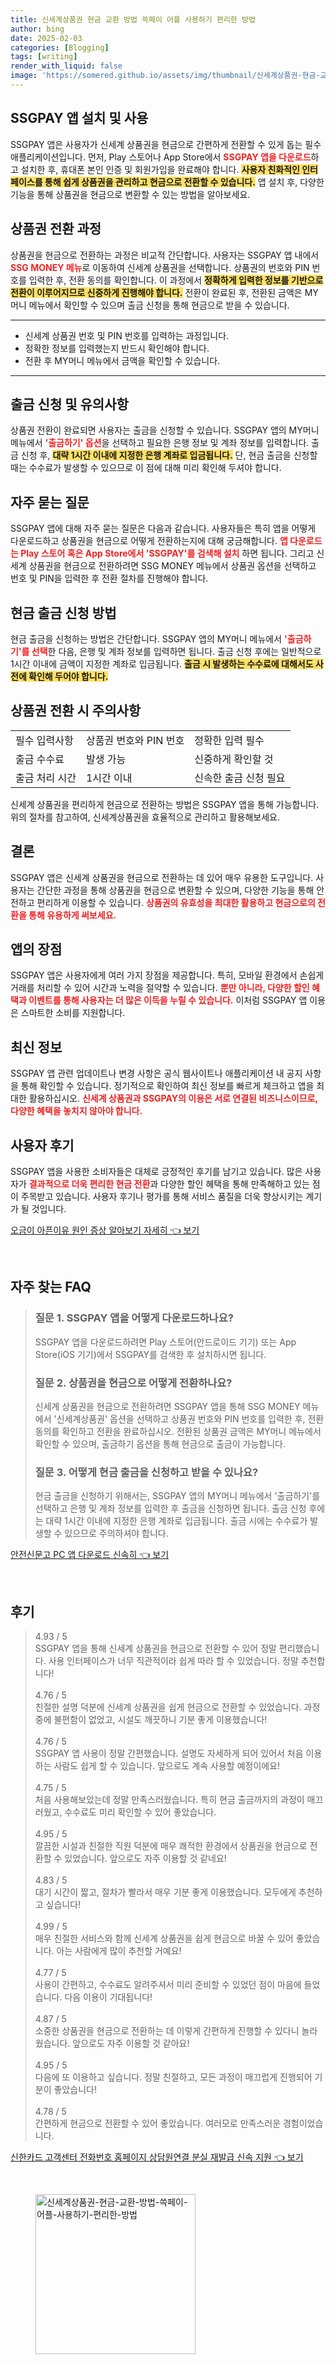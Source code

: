```yaml
---
title: 신세계상품권 현금 교환 방법 쓱페이 어플 사용하기 편리한 방법
author: bing
date: 2025-02-03
categories: [Blogging]
tags: [writing]
render_with_liquid: false
image: 'https://somered.github.io/assets/img/thumbnail/신세계상품권-현금-교환-방법-쓱페이-어플-사용하기-편리한-방법.webp'
---
```



<h2 id='SSGPAY_앱_설치_및_사용'>SSGPAY 앱 설치 및 사용</h2>

<p>SSGPAY 앱은 사용자가 신세계 상품권을 현금으로 간편하게 전환할 수 있게 돕는 필수 애플리케이션입니다. 먼저, Play 스토어나 App Store에서 <b><span style="color: #ee2323;">SSGPAY 앱을 다운로드</span></b>하고 설치한 후, 휴대폰 본인 인증 및 회원가입을 완료해야 합니다. <b><span style="background-color: #ffe066;">사용자 친화적인 인터페이스를 통해 쉽게 상품권을 관리하고 현금으로 전환할 수 있습니다.</span></b> 앱 설치 후, 다양한 기능을 통해 상품권을 현금으로 변환할 수 있는 방법을 알아보세요.</p>

<h2 id='상품권_전환_과정'>상품권 전환 과정</h2>

<p>상품권을 현금으로 전환하는 과정은 비교적 간단합니다. 사용자는 SSGPAY 앱 내에서 <b><span style="color: #ee2323;">SSG MONEY 메뉴</span></b>로 이동하여 신세계 상품권을 선택합니다. 상품권의 번호와 PIN 번호를 입력한 후, 전환 동의를 확인합니다. 이 과정에서 <b><span style="background-color: #ffe066;">정확하게 입력한 정보를 기반으로 전환이 이루어지므로 신중하게 진행해야 합니다.</span></b> 전환이 완료된 후, 전환된 금액은 MY머니 메뉴에서 확인할 수 있으며 출금 신청을 통해 현금으로 받을 수 있습니다.</p>

<hr />

<ul>
    <li>신세계 상품권 번호 및 PIN 번호를 입력하는 과정입니다.</li>
    <li>정확한 정보를 입력했는지 반드시 확인해야 합니다.</li>
    <li>전환 후 MY머니 메뉴에서 금액을 확인할 수 있습니다.</li>
</ul>

<hr />

<h2 id='출금_신청_및_유의사항'>출금 신청 및 유의사항</h2>

<p>상품권 전환이 완료되면 사용자는 출금을 신청할 수 있습니다. SSGPAY 앱의 MY머니 메뉴에서 <b><span style="color: #ee2323;">'출금하기' 옵션</span></b>을 선택하고 필요한 은행 정보 및 계좌 정보를 입력합니다. 출금 신청 후, <b><span style="background-color: #ffe066;">대략 1시간 이내에 지정한 은행 계좌로 입금됩니다.</span></b> 단, 현금 출금을 신청할 때는 수수료가 발생할 수 있으므로 이 점에 대해 미리 확인해 두셔야 합니다.</p>

<h2 id='자주_묻는_질문'>자주 묻는 질문</h2>

<p>SSGPAY 앱에 대해 자주 묻는 질문은 다음과 같습니다. 사용자들은 특히 앱을 어떻게 다운로드하고 상품권을 현금으로 어떻게 전환하는지에 대해 궁금해합니다. <b><span style="color: #ee2323;">앱 다운로드는 Play 스토어 혹은 App Store에서 'SSGPAY'를 검색해 설치</span></b> 하면 됩니다. 그리고 신세계 상품권을 현금으로 전환하려면 SSG MONEY 메뉴에서 상품권 옵션을 선택하고 번호 및 PIN을 입력한 후 전환 절차를 진행해야 합니다.</p>

<h2 id='현금_출금_신청_방법'>현금 출금 신청 방법</h2>

<p>현금 출금을 신청하는 방법은 간단합니다. SSGPAY 앱의 MY머니 메뉴에서 <b><span style="color: #ee2323;">'출금하기'를 선택</span></b>한 다음, 은행 및 계좌 정보를 입력하면 됩니다. 출금 신청 후에는 일반적으로 1시간 이내에 금액이 지정한 계좌로 입금됩니다. <b><span style="background-color: #ffe066;">출금 시 발생하는 수수료에 대해서도 사전에 확인해 두어야 합니다.</span></b></p>

<h2 id='상품권_전환시_주의사항'>상품권 전환 시 주의사항</h2>

<table>
    <tr>
        <td>필수 입력사항</td>
        <td>상품권 번호와 PIN 번호</td>
        <td>정확한 입력 필수</td>
    </tr>
    <tr>
        <td>출금 수수료</td>
        <td>발생 가능</td>
        <td>신중하게 확인할 것</td>
    </tr>
    <tr>
        <td>출금 처리 시간</td>
        <td>1시간 이내</td>
        <td>신속한 출금 신청 필요</td>
    </tr>
</table>

<p>신세계 상품권을 편리하게 현금으로 전환하는 방법은 SSGPAY 앱을 통해 가능합니다. 위의 절차를 참고하여, 신세계상품권을 효율적으로 관리하고 활용해보세요.</p>

<h2 id='결론'>결론</h2>

<p>SSGPAY 앱은 신세계 상품권을 현금으로 전환하는 데 있어 매우 유용한 도구입니다. 사용자는 간단한 과정을 통해 상품권을 현금으로 변환할 수 있으며, 다양한 기능을 통해 안전하고 편리하게 이용할 수 있습니다. <b><span style="color: #ee2323;">상품권의 유효성을 최대한 활용하고 현금으로의 전환을 통해 유용하게 써보세요.</span></b></p>

<h2 id='앱의_장점'>앱의 장점</h2>

<p>SSGPAY 앱은 사용자에게 여러 가지 장점을 제공합니다. 특히, 모바일 환경에서 손쉽게 거래를 처리할 수 있어 시간과 노력을 절약할 수 있습니다. <b><span style="color: #ee2323;">뿐만 아니라, 다양한 할인 혜택과 이벤트를 통해 사용자는 더 많은 이득을 누릴 수 있습니다.</span></b> 이처럼 SSGPAY 앱 이용은 스마트한 소비를 지원합니다.</p>

<h2 id='최신_정보'>최신 정보</h2>

<p>SSGPAY 앱 관련 업데이트나 변경 사항은 공식 웹사이트나 애플리케이션 내 공지 사항을 통해 확인할 수 있습니다. 정기적으로 확인하여 최신 정보를 빠르게 체크하고 앱을 최대한 활용하십시오. <b><span style="color: #ee2323;">신세계 상품권과 SSGPAY의 이용은 서로 연결된 비즈니스이므로, 다양한 혜택을 놓치지 않아야 합니다.</span></b></p>

<h2 id='사용자_후기'>사용자 후기</h2>

<p>SSGPAY 앱을 사용한 소비자들은 대체로 긍정적인 후기를 남기고 있습니다. 많은 사용자가 <b><span style="color: #ee2323;">결과적으로 더욱 편리한 현금 전환</span></b>과 다양한 할인 혜택을 통해 만족해하고 있는 점이 주목받고 있습니다. 사용자 후기나 평가를 통해 서비스 품질을 더욱 향상시키는 계기가 될 것입니다.</p>


<p><a class="click-button" title="오금이 아픈이유 원인 증상 알아보기 자세히" href="https://somered.github.io/posts/%EC%98%A4%EA%B8%88%EC%9D%B4-%EC%95%84%ED%94%88%EC%9D%B4%EC%9C%A0-%EC%9B%90%EC%9D%B8-%EC%A6%9D%EC%83%81-%EC%95%8C%EC%95%84%EB%B3%B4%EA%B8%B0-%EC%9E%90%EC%84%B8%ED%9E%88/" rel="dofollow">오금이 아픈이유 원인 증상 알아보기 자세히 👈 보기</a></p><br>
<h2 id='자주_찾는_FAQ'>자주 찾는 FAQ</h2>
<div itemscope="" itemtype="https://schema.org/FAQPage"> 
<blockquote> 
<div itemscope="" itemprop="mainEntity" itemtype="https://schema.org/Question"> 
<h3 itemprop="name">질문 1. SSGPAY 앱을 어떻게 다운로드하나요?</h3> 
<div itemscope="" itemprop="acceptedAnswer" itemtype="https://schema.org/Answer"> 
<span itemprop="text"> 
<p>SSGPAY 앱을 다운로드하려면 Play 스토어(안드로이드 기기) 또는 App Store(iOS 기기)에서 SSGPAY를 검색한 후 설치하시면 됩니다.</p> 
</span> 
</div> 
</div> 

<div itemscope="" itemprop="mainEntity" itemtype="https://schema.org/Question"> 
<h3 itemprop="name">질문 2. 상품권을 현금으로 어떻게 전환하나요?</h3> 
<div itemscope="" itemprop="acceptedAnswer" itemtype="https://schema.org/Answer"> 
<span itemprop="text"> 
<p>신세계 상품권을 현금으로 전환하려면 SSGPAY 앱을 통해 SSG MONEY 메뉴에서 '신세계상품권' 옵션을 선택하고 상품권 번호와 PIN 번호를 입력한 후, 전환 동의를 확인하고 전환을 완료하십시오. 전환된 상품권 금액은 MY머니 메뉴에서 확인할 수 있으며, 출금하기 옵션을 통해 현금으로 출금이 가능합니다.</p> 
</span> 
</div> 
</div> 

<div itemscope="" itemprop="mainEntity" itemtype="https://schema.org/Question"> 
<h3 itemprop="name">질문 3. 어떻게 현금 출금을 신청하고 받을 수 있나요?</h3> 
<div itemscope="" itemprop="acceptedAnswer" itemtype="https://schema.org/Answer"> 
<span itemprop="text"> 
<p>현금 출금을 신청하기 위해서는, SSGPAY 앱의 MY머니 메뉴에서 '출금하기'를 선택하고 은행 및 계좌 정보를 입력한 후 출금을 신청하면 됩니다. 출금 신청 후에는 대략 1시간 이내에 지정한 은행 계좌로 입금됩니다. 출금 시에는 수수료가 발생할 수 있으므로 주의하셔야 합니다.</p> 
</span> 
</div> 
</div> 
</blockquote> 
</div>
<p><a class="click-button" title="안전신문고 PC 앱 다운로드 신속히" href="https://somered.github.io/posts/%EC%95%88%EC%A0%84%EC%8B%A0%EB%AC%B8%EA%B3%A0-PC-%EC%95%B1-%EB%8B%A4%EC%9A%B4%EB%A1%9C%EB%93%9C-%EC%8B%A0%EC%86%8D%ED%9E%88/" rel="dofollow">안전신문고 PC 앱 다운로드 신속히 👈 보기</a></p><br>
<h2 id='후기'>후기</h2>
<div itemscope itemtype="https://schema.org/Product">
  <blockquote>
  <div itemprop="review" itemscope itemtype="https://schema.org/Review">
      <div itemprop="reviewRating" itemscope itemtype="https://schema.org/Rating"> <span itemprop="ratingValue">4.93</span> / <span itemprop="bestRating">5</span> </div>
      <span itemprop="reviewBody">SSGPAY 앱을 통해 신세계 상품권을 현금으로 전환할 수 있어 정말 편리했습니다. 사용 인터페이스가 너무 직관적이라 쉽게 따라 할 수 있었습니다. 정말 추천합니다!</span>
  </div>
  <br>
  <div itemprop="review" itemscope itemtype="https://schema.org/Review">
      <div itemprop="reviewRating" itemscope itemtype="https://schema.org/Rating"> <span itemprop="ratingValue">4.76</span> / <span itemprop="bestRating">5</span> </div>
      <span itemprop="reviewBody">친절한 설명 덕분에 신세계 상품권을 쉽게 현금으로 전환할 수 있었습니다. 과정 중에 불편함이 없었고, 시설도 깨끗하니 기분 좋게 이용했습니다!</span>
  </div>
  <br>
  <div itemprop="review" itemscope itemtype="https://schema.org/Review">
      <div itemprop="reviewRating" itemscope itemtype="https://schema.org/Rating"> <span itemprop="ratingValue">4.76</span> / <span itemprop="bestRating">5</span> </div>
      <span itemprop="reviewBody">SSGPAY 앱 사용이 정말 간편했습니다. 설명도 자세하게 되어 있어서 처음 이용하는 사람도 쉽게 할 수 있습니다. 앞으로도 계속 사용할 예정이에요!</span>
  </div>
  <br>
  <div itemprop="review" itemscope itemtype="https://schema.org/Review">
      <div itemprop="reviewRating" itemscope itemtype="https://schema.org/Rating"> <span itemprop="ratingValue">4.75</span> / <span itemprop="bestRating">5</span> </div>
      <span itemprop="reviewBody">처음 사용해보았는데 정말 만족스러웠습니다. 특히 현금 출금까지의 과정이 매끄러웠고, 수수료도 미리 확인할 수 있어 좋았습니다.</span>
  </div>
  <br>
  <div itemprop="review" itemscope itemtype="https://schema.org/Review">
      <div itemprop="reviewRating" itemscope itemtype="https://schema.org/Rating"> <span itemprop="ratingValue">4.95</span> / <span itemprop="bestRating">5</span> </div>
      <span itemprop="reviewBody">깔끔한 시설과 친절한 직원 덕분에 매우 쾌적한 환경에서 상품권을 현금으로 전환할 수 있었습니다. 앞으로도 자주 이용할 것 같네요!</span>
  </div>
  <br>
  <div itemprop="review" itemscope itemtype="https://schema.org/Review">
      <div itemprop="reviewRating" itemscope itemtype="https://schema.org/Rating"> <span itemprop="ratingValue">4.83</span> / <span itemprop="bestRating">5</span> </div>
      <span itemprop="reviewBody">대기 시간이 짧고, 절차가 빨라서 매우 기분 좋게 이용했습니다. 모두에게 추천하고 싶습니다!</span>
  </div>
  <br>
  <div itemprop="review" itemscope itemtype="https://schema.org/Review">
      <div itemprop="reviewRating" itemscope itemtype="https://schema.org/Rating"> <span itemprop="ratingValue">4.99</span> / <span itemprop="bestRating">5</span> </div>
      <span itemprop="reviewBody">매우 친절한 서비스와 함께 신세계 상품권을 쉽게 현금으로 바꿀 수 있어 좋았습니다. 아는 사람에게 많이 추천할 거예요!</span>
  </div>
  <br>
  <div itemprop="review" itemscope itemtype="https://schema.org/Review">
      <div itemprop="reviewRating" itemscope itemtype="https://schema.org/Rating"> <span itemprop="ratingValue">4.77</span> / <span itemprop="bestRating">5</span> </div>
      <span itemprop="reviewBody">사용이 간편하고, 수수료도 알려주셔서 미리 준비할 수 있었던 점이 마음에 들었습니다. 다음 이용이 기대됩니다!</span>
  </div>
  <br>
  <div itemprop="review" itemscope itemtype="https://schema.org/Review">
      <div itemprop="reviewRating" itemscope itemtype="https://schema.org/Rating"> <span itemprop="ratingValue">4.87</span> / <span itemprop="bestRating">5</span> </div>
      <span itemprop="reviewBody">소중한 상품권을 현금으로 전환하는 데 이렇게 간편하게 진행할 수 있다니 놀라웠습니다. 앞으로도 자주 이용할 것 같아요!</span>
  </div>
  <br>
  <div itemprop="review" itemscope itemtype="https://schema.org/Review">
      <div itemprop="reviewRating" itemscope itemtype="https://schema.org/Rating"> <span itemprop="ratingValue">4.95</span> / <span itemprop="bestRating">5</span> </div>
      <span itemprop="reviewBody">다음에 또 이용하고 싶습니다. 정말 친절하고, 모든 과정이 매끄럽게 진행되어 기분이 좋았습니다!</span>
  </div>
  <br>
  <div itemprop="review" itemscope itemtype="https://schema.org/Review">
      <div itemprop="reviewRating" itemscope itemtype="https://schema.org/Rating"> <span itemprop="ratingValue">4.78</span> / <span itemprop="bestRating">5</span> </div>
      <span itemprop="reviewBody">간편하게 현금으로 전환할 수 있어 좋았습니다. 여러모로 만족스러운 경험이었습니다.</span>
  </div>
  </blockquote>
</div>
<p><a class="click-button" title="신한카드 고객센터 전화번호 홈페이지 상담원연결 분실 재발급 신속 지원" href="https://somered.github.io/posts/%EC%8B%A0%ED%95%9C%EC%B9%B4%EB%93%9C-%EA%B3%A0%EA%B0%9D%EC%84%BC%ED%84%B0-%EC%A0%84%ED%99%94%EB%B2%88%ED%98%B8-%ED%99%88%ED%8E%98%EC%9D%B4%EC%A7%80-%EC%83%81%EB%8B%B4%EC%9B%90%EC%97%B0%EA%B2%B0-%EB%B6%84%EC%8B%A4-%EC%9E%AC%EB%B0%9C%EA%B8%89-%EC%8B%A0%EC%86%8D-%EC%A7%80%EC%9B%90/" rel="dofollow">신한카드 고객센터 전화번호 홈페이지 상담원연결 분실 재발급 신속 지원 👈 보기</a></p><br>
<figure class="image"><img src="https://somered.github.io/assets/img/thumbnail/신세계상품권-현금-교환-방법-쓱페이-어플-사용하기-편리한-방법.webp" alt="신세계상품권-현금-교환-방법-쓱페이-어플-사용하기-편리한-방법" width="256" height="256"></figure>